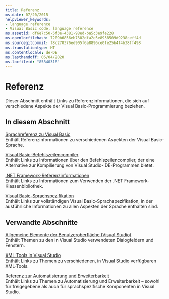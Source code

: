 ```yaml
---
title: Referenz
ms.date: 07/20/2015
helpviewer_keywords:
- language reference
- Visual Basic code, language reference
ms.assetid: df6e7c50-5f3e-4381-98ed-ba5c3e9fe228
ms.openlocfilehash: 7209b6856eb7302dfa2e5e8938509d9238ceff4d
ms.sourcegitcommit: f8c270376ed905f6a8896ce0fe25b4f4b38ff498
ms.translationtype: HT
ms.contentlocale: de-DE
ms.lasthandoff: 06/04/2020
ms.locfileid: "85840318"
---
```

# <a name="reference-visual-basic"></a>Referenz
Dieser Abschnitt enthält Links zu Referenzinformationen, die sich auf verschiedene Aspekte der Visual Basic-Programmierung beziehen.  
  
## <a name="in-this-section"></a>In diesem Abschnitt  
 [Sprachreferenz zu Visual Basic](../language-reference/index.md)  
 Enthält Referenzinformationen zu verschiedenen Aspekten der Visual Basic-Sprache.  
  
 [Visual Basic-Befehlszeilencompiler](command-line-compiler/index.md)  
 Enthält Links zu Informationen über den Befehlszeilencompiler, der eine Alternative zur Kompilierung von Visual Studio-IDE-Programmen bietet.  
  
 [.NET Framework-Referenzinformationen](net-framework-reference-information.md)  
 Enthält Links zu Informationen zum Verwenden der .NET Framework-Klassenbibliothek.  
  
 [Visual Basic-Sprachspezifikation](language-specification/index.md)  
 Enthält Links zur vollständigen Visual Basic-Sprachspezifikation, in der ausführliche Informationen zu allen Aspekten der Sprache enthalten sind.  
  
## <a name="related-sections"></a>Verwandte Abschnitte  
 [Allgemeine Elemente der Benutzeroberfläche (Visual Studio)](/visualstudio/ide/reference/general-user-interface-elements-visual-studio)  
 Enthält Themen zu den in Visual Studio verwendeten Dialogfeldern und Fenstern.  
  
 [XML-Tools in Visual Studio](/visualstudio/xml-tools/xml-tools-in-visual-studio)  
 Enthält Links zu Themen zu verschiedenen, in Visual Studio verfügbaren XML-Tools.  
  
 [Referenz zur Automatisierung und Erweiterbarkeit](/visualstudio/extensibility/extensibility-in-visual-studio?view=vs-2015)  
 Enthält Links zu Themen zu Automatisierung und Erweiterbarkeit – sowohl für freigegebene als auch für sprachspezifische Komponenten in Visual Studio.
